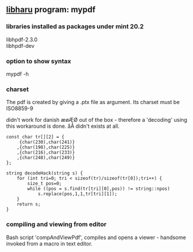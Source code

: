 ## [libharu](https://github.com/libharu/libharu) program: mypdf


### libraries installed as packages under mint 20.2

libhpdf-2.3.0  
libhpdf-dev


### option to show syntax
mypdf -h 


### charset
The pdf is created by giving a .ptx file as argument. Its charset must be ISO8859-9

didn't work for danish æøÆØ out of the box - therefore a 'decoding' using this workaround is done. åÅ didn't exists at all.

```
const char tr[][2] = {
	 {char(230),char(241)}
	,{char(198),char(225)}
	,{char(216),char(233)}
	,{char(248),char(249)}
};

string decodeHack(string s) {
	for (int tri=0; tri < sizeof(tr)/sizeof(tr[0]);tri++) {
		size_t pos=0;
		while ((pos = s.find(tr[tri][0],pos)) != string::npos) 
			s.replace(pos,1,1,tr[tri][1]);
	}
	return s;
}
```

### compiling and viewing from editor

Bash script 'compAndViewPdf',  compiles and opens a viewer - handsome invoked from a macro in text editor.  

